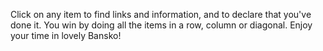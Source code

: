 Click on any item to find links and information, and to declare that you've done it. You win by doing all the items in a row, column or diagonal. Enjoy your time in lovely Bansko!